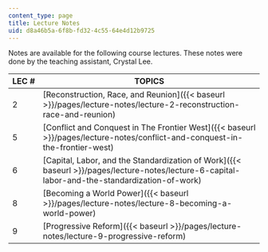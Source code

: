 ```yaml
---
content_type: page
title: Lecture Notes
uid: d8a46b5a-6f8b-fd32-4c55-64e4d12b9725
---
```


Notes are available for the following course lectures. These notes were done by the teaching assistant, Crystal Lee.

| LEC # | TOPICS |
| --- | --- |
| 2 | [Reconstruction, Race, and Reunion]({{< baseurl >}}/pages/lecture-notes/lecture-2-reconstruction-race-and-reunion) |
| 5 | [Conflict and Conquest in The Frontier West]({{< baseurl >}}/pages/lecture-notes/conflict-and-conquest-in-the-frontier-west) |
| 6 | [Capital, Labor, and the Standardization of Work]({{< baseurl >}}/pages/lecture-notes/lecture-6-capital-labor-and-the-standardization-of-work) |
| 8 | [Becoming a World Power]({{< baseurl >}}/pages/lecture-notes/lecture-8-becoming-a-world-power) |
| 9 | [Progressive Reform]({{< baseurl >}}/pages/lecture-notes/lecture-9-progressive-reform)